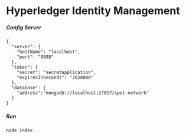 # Hyperledger Identity Management


##### Config Server

```
{
  "server": {
    "hostName": "localhost",
    "port": "8888"
  },
  "token": {
    "secret": "secretapplication",
    "expiresInSeconds": "2628000"
  },
  "database": {
    "address":"mongodb://localhost:27017/spot-network"
  }
}

```
##### Run
```
node index
```
